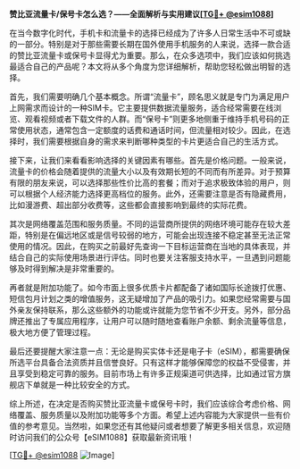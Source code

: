 **赞比亚流量卡/保号卡怎么选？——全面解析与实用建议[[TG💪+ @esim1088](https://t.me/s/esim1088)]**

在当今数字化时代，手机卡和流量卡的选择已经成为了许多人日常生活中不可或缺的一部分。特别是对于那些需要长期在国外使用手机服务的人来说，选择一款合适的赞比亚流量卡或保号卡显得尤为重要。那么，在众多选项中，我们应该如何挑选最适合自己的产品呢？本文将从多个角度为您详细解析，帮助您轻松做出明智的选择。

首先，我们需要明确几个基本概念。所谓“流量卡”，顾名思义就是专门为满足用户上网需求而设计的一种SIM卡。它主要提供数据流量服务，适合经常需要在线浏览、观看视频或者下载文件的人群。而“保号卡”则更多地侧重于维持手机号码的正常使用状态，通常包含一定额度的话费和通话时间，但流量相对较少。因此，在选择时，我们需要根据自身的需求来判断哪种类型的卡片更适合自己的生活方式。

接下来，让我们来看看影响选择的关键因素有哪些。首先是价格问题。一般来说，流量卡的价格会随着提供的流量大小以及有效期长短的不同而有所差异。对于预算有限的朋友来说，可以选择那些性价比高的套餐；而对于追求极致体验的用户，则可以根据个人经济能力选择更高档位的服务。此外，还需要注意是否有隐藏费用，比如漫游费、超出部分收费等，这些都会直接影响到最终的实际花费。

其次是网络覆盖范围和服务质量。不同的运营商所提供的网络环境可能存在较大差距，特别是在偏远地区或是信号较弱的地方，可能会出现连接不稳定甚至无法正常使用的情况。因此，在购买之前最好先查询一下目标运营商在当地的具体表现，并结合自己的实际使用场景进行评估。同时也要关注客服支持水平，一旦遇到问题能够及时得到解决是非常重要的。

再者就是附加功能了。如今市面上很多优质卡片都配备了诸如国际长途拨打优惠、短信包月计划之类的增值服务，这无疑增加了产品的吸引力。如果您经常需要与国外亲友保持联系，那么这些额外的功能或许就能为您节省不少开支。另外，部分品牌还推出了专属应用程序，让用户可以随时随地查看账户余额、剩余流量等信息，极大地方便了管理过程。

最后还要提醒大家注意一点：无论是购买实体卡还是电子卡（eSIM），都需要确保所选平台具备合法资质并且信誉良好。只有这样才能够保障您的权益不受侵害，并且享受到稳定可靠的服务。目前市场上有许多正规渠道可供选择，比如通过官方旗舰店下单就是一种比较安全的方式。

综上所述，在决定是否购买赞比亚流量卡或保号卡时，我们应该综合考虑价格、网络覆盖、服务质量以及附加功能等多个方面。希望上述内容能为大家提供一些有价值的参考意见。当然啦，如果您还有其他疑问或者想要了解更多相关信息，欢迎随时访问我们的公众号【eSIM1088】获取最新资讯哦！

[[TG💪+ @esim1088](https://t.me/s/esim1088) ![Image](https://i.postimg.cc/4NQfJmqS/Snipaste-2025-05-13-00-14-12.png)]